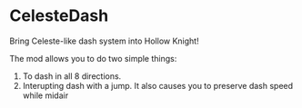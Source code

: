 ﻿# CelesteDash

Bring Celeste-like dash system into Hollow Knight!

The mod allows you to do two simple things:
1) To dash in all 8 directions.
2) Interupting dash with a jump. It also causes you to preserve dash speed while midair
